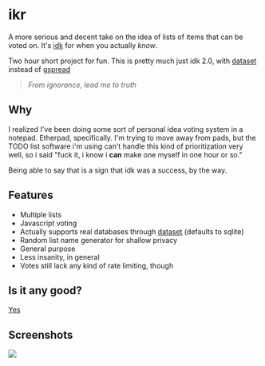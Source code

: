 # ikr

A more serious and decent take on the idea of lists of items that can be voted on. It's [idk][] for when you actually *know*.

Two hour short project for fun. This is pretty much just idk 2.0, with [dataset][] instead of [gspread][]

> *From ignorance, lead me to truth*

## Why

I realized I've been doing some sort of personal idea voting system in a
notepad. Etherpad, specifically. I'm trying to move away from pads, but the
TODO list software i'm using can't handle this kind of prioritization very
well, so i said "fuck it, i know i **can** make one myself in one hour or so."

Being able to say that is a sign that idk was a success, by the way.

## Features

 * Multiple lists
 * Javascript voting
 * Actually supports real databases through [dataset][] (defaults to sqlite)
 * Random list name generator for shallow privacy
 * General purpose
 * Less insanity, in general
 * Votes still lack any kind of rate limiting, though

## Is it any good?

[Yes][yes]

[yes]: https://news.ycombinator.com/item?id=3067434

## Screenshots

![](http://dump.dequis.org/jjhu9.png)

[idk]: http://github.com/dequis/idk
[dataset]: http://dataset.readthedocs.org/
[gspread]: https://github.com/burnash/gspread
